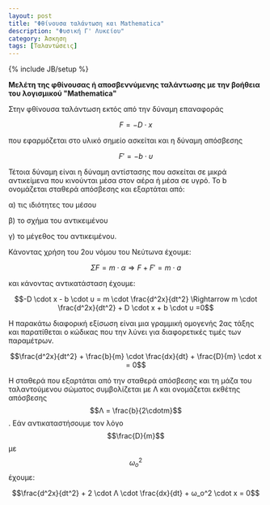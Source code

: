 ```yaml
---
layout: post
title: "Φθίνουσα ταλάντωση και Mathematica"
description: "Φυσική Γ' Λυκείου"
category: Άσκηση
tags: [Ταλαντώσεις]
---
```

{% include JB/setup %}


**Μελέτη της φθίνουσας ή αποσβεννύμενης ταλάντωσης με την βοήθεια του λογισμικού "Mathematica"**

Στην φθίνουσα ταλάντωση εκτός από την δύναμη επαναφοράς 

$$F = -D \cdot x$$ 

που εφαρμόζεται στο υλικό σημείο ασκείται και η δύναμη απόσβεσης

$$F' = - b \cdot υ$$

Τέτοια δύναμη είναι η δύναμη αντίστασης που ασκείται σε μικρά αντικείμενα που κινούνται μέσα στον αέρα ή μέσα σε υγρό. Το b ονομάζεται σταθερά απόσβεσης και εξαρτάται από:

α) τις ιδιότητες του μέσου

β) το σχήμα του αντικειμένου

γ) το μέγεθος του αντικειμένου.

Κάνοντας χρήση του 2ου νόμου του Νεύτωνα έχουμε:

$$ΣF = m \cdot α \Rightarrow F + F' = m \cdot a $$

και κάνοντας αντικατάσταση έχουμε:

$$-D \cdot x - b \cdot υ = m \cdot \frac{d^2x}{dt^2} \Rightarrow m \cdot \frac{d^2x}{dt^2} + D \cdot x + b \cdot υ =0$$

H παρακάτω διαφορική εξίσωση είναι μια γραμμική ομογενής 2ας τάξης και παρατίθεται ο κώδικας που την λύνει για διαφορετικές τιμές των παραμέτρων.

$$\frac{d^2x}{dt^2} + \frac{b}{m} \cdot \frac{dx}{dt} + \frac{D}{m} \cdot x = 0$$

H σταθερά που εξαρτάται από την σταθερά απόσβεσης και τη μάζα του ταλαντούμενου σώματος συμβολίζεται με Λ και ονομάζεται εκθέτης απόσβεσης $$Λ = \frac{b}{2\cdotm}$$. Εάν αντικαταστήσουμε τον λόγο $$\frac{D}{m}$$ με $$ω_ο^2$$ έχουμε:

$$\frac{d^2x}{dt^2} + 2 \cdot Λ \cdot \frac{dx}{dt} + ω_ο^2 \cdot x = 0$$